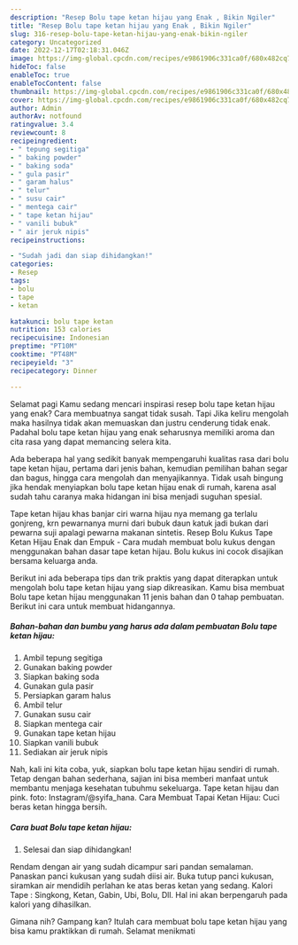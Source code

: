 ```yaml
---
description: "Resep Bolu tape ketan hijau yang Enak , Bikin Ngiler"
title: "Resep Bolu tape ketan hijau yang Enak , Bikin Ngiler"
slug: 316-resep-bolu-tape-ketan-hijau-yang-enak-bikin-ngiler
category: Uncategorized
date: 2022-12-17T02:18:31.046Z
image: https://img-global.cpcdn.com/recipes/e9861906c331ca0f/680x482cq70/bolu-tape-ketan-hijau-foto-resep-utama.jpg
hideToc: false
enableToc: true
enableTocContent: false
thumbnail: https://img-global.cpcdn.com/recipes/e9861906c331ca0f/680x482cq70/bolu-tape-ketan-hijau-foto-resep-utama.jpg
cover: https://img-global.cpcdn.com/recipes/e9861906c331ca0f/680x482cq70/bolu-tape-ketan-hijau-foto-resep-utama.jpg
author: Admin
authorAv: notfound
ratingvalue: 3.4
reviewcount: 8
recipeingredient:
- " tepung segitiga"
- " baking powder"
- " baking soda"
- " gula pasir"
- " garam halus"
- " telur"
- " susu cair"
- " mentega cair"
- " tape ketan hijau"
- " vanili bubuk"
- " air jeruk nipis"
recipeinstructions:

- "Sudah jadi dan siap dihidangkan!"
categories:
- Resep
tags:
- bolu
- tape
- ketan

katakunci: bolu tape ketan 
nutrition: 153 calories
recipecuisine: Indonesian
preptime: "PT10M"
cooktime: "PT48M"
recipeyield: "3"
recipecategory: Dinner

---
```



Selamat pagi Kamu sedang mencari inspirasi resep bolu tape ketan hijau yang enak? Cara membuatnya sangat tidak susah. Tapi Jika keliru mengolah maka hasilnya tidak akan memuaskan dan justru cenderung tidak enak. Padahal bolu tape ketan hijau yang enak seharusnya memiliki aroma dan cita rasa yang dapat memancing selera kita.


Ada beberapa hal yang sedikit banyak mempengaruhi kualitas rasa dari bolu tape ketan hijau, pertama dari jenis bahan, kemudian pemilihan bahan segar dan bagus, hingga cara mengolah dan menyajikannya. Tidak usah bingung jika hendak menyiapkan bolu tape ketan hijau enak di rumah, karena asal sudah tahu caranya maka hidangan ini bisa menjadi suguhan spesial.

Tape ketan hijau khas banjar ciri warna hijau nya memang ga terlalu gonjreng, krn pewarnanya murni dari bubuk daun katuk jadi bukan dari pewarna suji apalagi pewarna makanan sintetis. Resep Bolu Kukus Tape Ketan Hijau Enak dan Empuk - Cara mudah membuat bolu kukus dengan menggunakan bahan dasar tape ketan hijau. Bolu kukus ini cocok disajikan bersama keluarga anda.


Berikut ini ada beberapa tips dan trik praktis yang dapat diterapkan untuk mengolah bolu tape ketan hijau yang siap dikreasikan. Kamu bisa membuat Bolu tape ketan hijau menggunakan 11 jenis bahan dan 0 tahap pembuatan. Berikut ini cara untuk membuat hidangannya.

<!--inarticleads1-->

##### Bahan-bahan dan bumbu yang harus ada dalam pembuatan Bolu tape ketan hijau:

1. Ambil  tepung segitiga
1. Gunakan  baking powder
1. Siapkan  baking soda
1. Gunakan  gula pasir
1. Persiapkan  garam halus
1. Ambil  telur
1. Gunakan  susu cair
1. Siapkan  mentega cair
1. Gunakan  tape ketan hijau
1. Siapkan  vanili bubuk
1. Sediakan  air jeruk nipis


Nah, kali ini kita coba, yuk, siapkan bolu tape ketan hijau sendiri di rumah. Tetap dengan bahan sederhana, sajian ini bisa memberi manfaat untuk membantu menjaga kesehatan tubuhmu sekeluarga. Tape ketan hijau dan pink. foto: Instagram/@syifa_hana. Cara Membuat Tapai Ketan Hijau: Cuci beras ketan hingga bersih. 

<!--inarticleads2-->

##### Cara buat Bolu tape ketan hijau:


1. Selesai dan siap dihidangkan!

Rendam dengan air yang sudah dicampur sari pandan semalaman. Panaskan panci kukusan yang sudah diisi air. Buka tutup panci kukusan, siramkan air mendidih perlahan ke atas beras ketan yang sedang. Kalori Tape : Singkong, Ketan, Gabin, Ubi, Bolu, Dll. Hal ini akan berpengaruh pada kalori yang dihasilkan. 

Gimana nih? Gampang kan? Itulah cara membuat bolu tape ketan hijau yang bisa kamu praktikkan di rumah. Selamat menikmati
